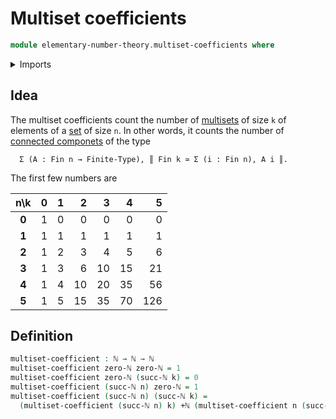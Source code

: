 # Multiset coefficients

```agda
module elementary-number-theory.multiset-coefficients where
```

<details><summary>Imports</summary>

```agda
open import elementary-number-theory.addition-natural-numbers
open import elementary-number-theory.natural-numbers
```

</details>

## Idea

The multiset coefficients count the number of [multisets](trees.multisets.md) of
size `k` of elements of a [set](foundation-core.sets.md) of size `n`. In other
words, it counts the number of
[connected componets](foundation.connected-components.md) of the type

```text
  Σ (A : Fin n → Finite-Type), ║ Fin k ≃ Σ (i : Fin n), A i ║.
```

The first few numbers are

|  n\k  |   0 |   1 |   2 |   3 |   4 |   5 |
| :---: | --: | --: | --: | --: | --: | --: |
| **0** |   1 |   0 |   0 |   0 |   0 |   0 |
| **1** |   1 |   1 |   1 |   1 |   1 |   1 |
| **2** |   1 |   2 |   3 |   4 |   5 |   6 |
| **3** |   1 |   3 |   6 |  10 |  15 |  21 |
| **4** |   1 |   4 |  10 |  20 |  35 |  56 |
| **5** |   1 |   5 |  15 |  35 |  70 | 126 |

## Definition

```agda
multiset-coefficient : ℕ → ℕ → ℕ
multiset-coefficient zero-ℕ zero-ℕ = 1
multiset-coefficient zero-ℕ (succ-ℕ k) = 0
multiset-coefficient (succ-ℕ n) zero-ℕ = 1
multiset-coefficient (succ-ℕ n) (succ-ℕ k) =
  (multiset-coefficient (succ-ℕ n) k) +ℕ (multiset-coefficient n (succ-ℕ k))
```
